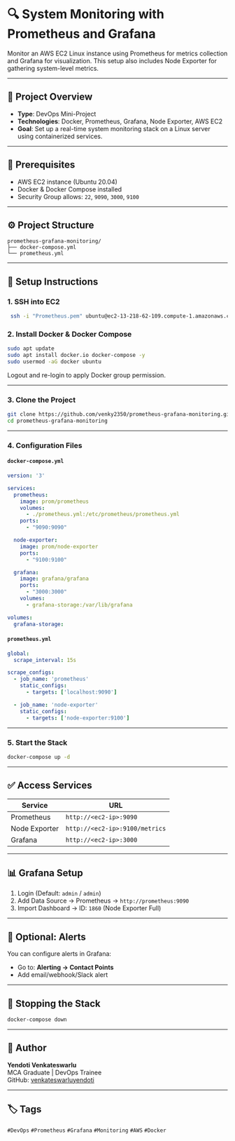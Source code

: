 
# 🔍 System Monitoring with Prometheus and Grafana

Monitor an AWS EC2 Linux instance using Prometheus for metrics collection and Grafana for visualization. This setup also includes Node Exporter for gathering system-level metrics.

---

## 📌 Project Overview

- **Type**: DevOps Mini-Project  
- **Technologies**: Docker, Prometheus, Grafana, Node Exporter, AWS EC2  
- **Goal**: Set up a real-time system monitoring stack on a Linux server using containerized services.

---

## 🧰 Prerequisites

- AWS EC2 instance (Ubuntu 20.04)
- Docker & Docker Compose installed
- Security Group allows: `22`, `9090`, `3000`, `9100`

---

## ⚙️ Project Structure

```
prometheus-grafana-monitoring/
├── docker-compose.yml
└── prometheus.yml
```

---

## 🧾 Setup Instructions

### 1. SSH into EC2

```bash
 ssh -i "Prometheus.pem" ubuntu@ec2-13-218-62-109.compute-1.amazonaws.com
```

### 2. Install Docker & Docker Compose

```bash
sudo apt update
sudo apt install docker.io docker-compose -y
sudo usermod -aG docker ubuntu
```

Logout and re-login to apply Docker group permission.

---

### 3. Clone the Project

```bash
git clone https://github.com/venky2350/prometheus-grafana-monitoring.git
cd prometheus-grafana-monitoring
```

---

### 4. Configuration Files

#### `docker-compose.yml`

```yaml
version: '3'

services:
  prometheus:
    image: prom/prometheus
    volumes:
      - ./prometheus.yml:/etc/prometheus/prometheus.yml
    ports:
      - "9090:9090"

  node-exporter:
    image: prom/node-exporter
    ports:
      - "9100:9100"

  grafana:
    image: grafana/grafana
    ports:
      - "3000:3000"
    volumes:
      - grafana-storage:/var/lib/grafana

volumes:
  grafana-storage:
```

#### `prometheus.yml`

```yaml
global:
  scrape_interval: 15s

scrape_configs:
  - job_name: 'prometheus'
    static_configs:
      - targets: ['localhost:9090']

  - job_name: 'node-exporter'
    static_configs:
      - targets: ['node-exporter:9100']
```

---

### 5. Start the Stack

```bash
docker-compose up -d
```

---

## ✅ Access Services

| Service       | URL                            |
|---------------|---------------------------------|
| Prometheus    | `http://<ec2-ip>:9090`         |
| Node Exporter | `http://<ec2-ip>:9100/metrics` |
| Grafana       | `http://<ec2-ip>:3000`         |

---

## 📊 Grafana Setup

1. Login (Default: `admin` / `admin`)
2. Add Data Source → Prometheus → `http://prometheus:9090`
3. Import Dashboard → ID: `1860` (Node Exporter Full)

---

## 🚨 Optional: Alerts

You can configure alerts in Grafana:
- Go to: **Alerting → Contact Points**
- Add email/webhook/Slack alert

---

## 🧹 Stopping the Stack

```bash
docker-compose down
```

---

## 📎 Author

**Yendoti Venkateswarlu**  
MCA Graduate | DevOps Trainee  
GitHub: [venkateswarluyendoti](https://github.com/venkateswarluyendoti)

---

## 🏷️ Tags

`#DevOps` `#Prometheus` `#Grafana` `#Monitoring` `#AWS` `#Docker`
